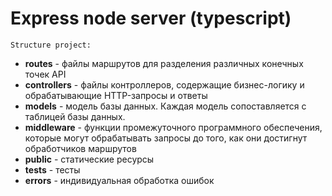# Express node server (typescript)
    Structure project:
- **routes** - файлы маршрутов для разделения различных конечных точек API
- **controllers** - файлы контроллеров, содержащие бизнес-логику и обрабатывающие HTTP-запросы и ответы
- **models** - модель базы данных. Каждая модель сопоставляется с таблицей базы данных.
- **middleware** - функции промежуточного программного обеспечения, которые могут обрабатывать запросы до того, как они достигнут обработчиков маршрутов
- **public** - статические ресурсы
- **tests** - тесты
- **errors** - индивидуальная обработка ошибок

